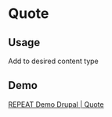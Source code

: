 # Quote
## Usage
Add to desired content type

## Demo
[REPEAT Demo Drupal | Quote](https://test-repeat-drupal.pantheonsite.io/quote)
